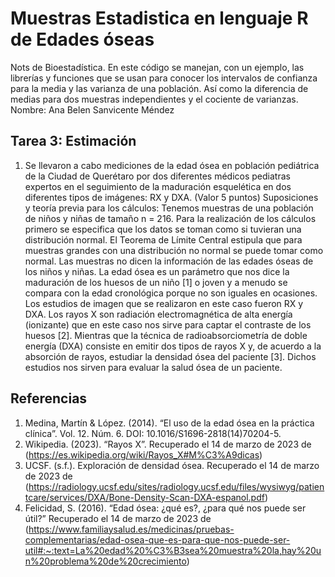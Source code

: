 # Muestras Estadistica en lenguaje R de Edades óseas
Nots de Bioestadística. En este código se manejan, con un ejemplo, las librerías y funciones que se usan para conocer los intervalos de confianza para la media y las varianza de una población. Así como la diferencia de medias para dos muestras independientes y el cociente de varianzas.
Nombre: Ana Belen Sanvicente Méndez

## Tarea 3: Estimación

1. Se llevaron a cabo mediciones de la edad ósea en población pediátrica de la Ciudad de Querétaro por dos diferentes médicos pediatras expertos en el seguimiento de la maduración esquelética en dos diferentes tipos de imágenes: RX y DXA. (Valor 5 puntos)
Suposiciones y teoría previa para los cálculos:
Tenemos muestras de una población de niños y niñas de tamaño n = 216. Para la realización de los cálculos primero se especifica que los datos se toman como si tuvieran una distribución normal. El Teorema de Límite Central estipula que para muestras grandes con una distribución no normal se puede tomar como normal. Las muestras no dicen la información de las edades óseas de los niños y niñas. La edad ósea es un parámetro que nos dice la maduración de los huesos de un niño [1] o joven y a menudo se compara con la edad cronológica porque no son iguales en ocasiones.
Los estudios de imagen que se realizaron en este caso fueron RX y DXA.
Los rayos X son radiación electromagnética de alta energía (ionizante) que en este caso nos sirve para captar el contraste de los huesos [2].
Mientras que la técnica de radioabsorciometría de doble energía (DXA) consiste en emitir dos tipos de rayos X y, de acuerdo a la absorción de rayos, estudiar la densidad ósea del paciente [3].
Dichos estudios nos sirven para evaluar la salud ósea de un paciente.

## Referencias
1.  Medina, Martín & López. (2014). “El uso de la edad ósea en la práctica clínica”. Vol. 12. Núm. 6. DOI: 10.1016/S1696-2818(14)70204-5.
2.  Wikipedia. (2023). “Rayos X”. Recuperado el 14 de marzo de 2023 de (https://es.wikipedia.org/wiki/Rayos_X#M%C3%A9dicas)
3.  UCSF. (s.f.). Exploración de densidad ósea.  Recuperado el 14 de marzo de 2023 de (https://radiology.ucsf.edu/sites/radiology.ucsf.edu/files/wysiwyg/patientcare/services/DXA/Bone-Density-Scan-DXA-espanol.pdf)
4.  Felicidad, S. (2016). “Edad ósea: ¿qué es?, ¿para qué nos puede ser útil?” Recuperado el 14 de marzo de 2023 de (https://www.familiaysalud.es/medicinas/pruebas-complementarias/edad-osea-que-es-para-que-nos-puede-ser-util#:~:text=La%20edad%20%C3%B3sea%20muestra%20la,hay%20un%20problema%20de%20crecimiento)
